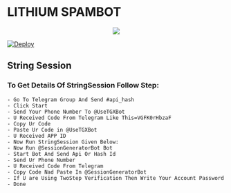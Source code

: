 # LITHIUM SPAMBOT 

<p align="center">
  <img src="https://telegra.ph/file/7cc7870ce754c2e7747a6.jpg">
</p>

[![Deploy](https://www.herokucdn.com/deploy/button.svg)](https://dashboard.heroku.com/new?template=https%3A%2F%2Fgithub.com%2FLithiumop30%2FLithium-Spam)

## String Session
### To Get Details Of StringSession Follow Step: 

    - Go To Telegram Group And Send #api_hash
    - Click Start
    - Send Your Phone Number To @UseTGXBot
    - U Received Code From Telegram Like This=VGFK0rHbzaF
    - Copy Ur Code
    - Paste Ur Code in @UseTGXBot
    - U Received APP ID
    - Now Run StringSession Given Below:
    - Now Run @SessionGeneratorBot Bot 
    - Start Bot And Send Api Or Hash Id
    - Send Ur Phone Number
    - U Received Code From Telegram 
    - Copy Code Nad Paste In @SessionGeneratorBot
    - If U are Using TwoStep Verification Then Write Your Account Password 
    - Done

